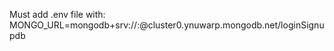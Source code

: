 Must add .env file with:
MONGO_URL=mongodb+srv://<username>:<password>@cluster0.ynuwarp.mongodb.net/loginSignupdb